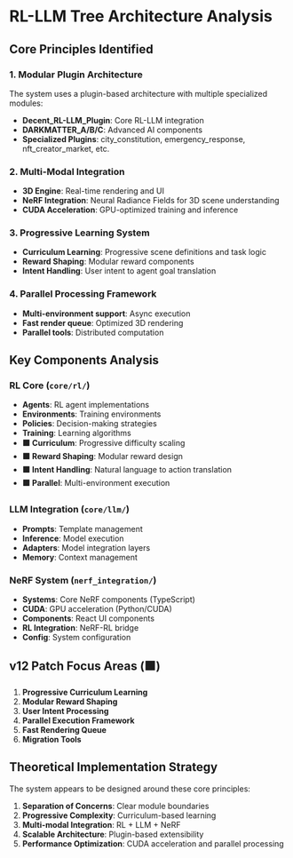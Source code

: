 # RL-LLM Tree Architecture Analysis

## Core Principles Identified

### 1. Modular Plugin Architecture
The system uses a plugin-based architecture with multiple specialized modules:
- **Decent_RL-LLM_Plugin**: Core RL-LLM integration
- **DARKMATTER_A/B/C**: Advanced AI components
- **Specialized Plugins**: city_constitution, emergency_response, nft_creator_market, etc.

### 2. Multi-Modal Integration
- **3D Engine**: Real-time rendering and UI
- **NeRF Integration**: Neural Radiance Fields for 3D scene understanding
- **CUDA Acceleration**: GPU-optimized training and inference

### 3. Progressive Learning System
- **Curriculum Learning**: Progressive scene definitions and task logic
- **Reward Shaping**: Modular reward components
- **Intent Handling**: User intent to agent goal translation

### 4. Parallel Processing Framework
- **Multi-environment support**: Async execution
- **Fast render queue**: Optimized 3D rendering
- **Parallel tools**: Distributed computation

## Key Components Analysis

### RL Core (`core/rl/`)
- **Agents**: RL agent implementations
- **Environments**: Training environments
- **Policies**: Decision-making strategies
- **Training**: Learning algorithms
- **🟩 Curriculum**: Progressive difficulty scaling
- **🟩 Reward Shaping**: Modular reward design
- **🟩 Intent Handling**: Natural language to action translation
- **🟩 Parallel**: Multi-environment execution

### LLM Integration (`core/llm/`)
- **Prompts**: Template management
- **Inference**: Model execution
- **Adapters**: Model integration layers
- **Memory**: Context management

### NeRF System (`nerf_integration/`)
- **Systems**: Core NeRF components (TypeScript)
- **CUDA**: GPU acceleration (Python/CUDA)
- **Components**: React UI components
- **RL Integration**: NeRF-RL bridge
- **Config**: System configuration

## v12 Patch Focus Areas (🟩)

1. **Progressive Curriculum Learning**
2. **Modular Reward Shaping**
3. **User Intent Processing**
4. **Parallel Execution Framework**
5. **Fast Rendering Queue**
6. **Migration Tools**

## Theoretical Implementation Strategy

The system appears to be designed around these core principles:
1. **Separation of Concerns**: Clear module boundaries
2. **Progressive Complexity**: Curriculum-based learning
3. **Multi-modal Integration**: RL + LLM + NeRF
4. **Scalable Architecture**: Plugin-based extensibility
5. **Performance Optimization**: CUDA acceleration and parallel processing

